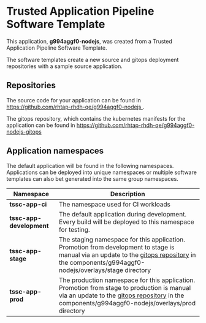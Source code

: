 # Trusted Application Pipeline Software Template

This application, **g994aggf0-nodejs**, was created from a Trusted Application Pipeline Software Template.

The software templates create a new source and gitops deployment repositories with a sample source application. 

## Repositories

The source code for your application can be found in [https://github.com/rhtap-rhdh-qe/g994aggf0-nodejs ](https://github.com/rhtap-rhdh-qe/g994aggf0-nodejs ).
 
The gitops repository, which contains the kubernetes manifests for the application can be found in 
[https://github.com/rhtap-rhdh-qe/g994aggf0-nodejs-gitops ](https://github.com/rhtap-rhdh-qe/g994aggf0-nodejs-gitops ) 

## Application namespaces 

The default application will be found in the following namespaces. Applications can be deployed into unique namespaces or multiple software templates can also bet generated into the same group namespaces.  

|  Namespace   |  Description   |  
| -------- | -------- |
| **tssc-app-ci** | The namespace used for CI workloads |
| **tssc-app-development** | The default application during development. Every build will be deployed to this namespace for testing. |
| **tssc-app-stage** | The staging namespace for this application. Promotion from development to stage is manual via an update to the [gitops repository](https://github.com/rhtap-rhdh-qe/g994aggf0-nodejs-gitops ) in the components/g994aggf0-nodejs/overlays/stage directory |
| **tssc-app-prod** | The production namespace for this application. Promotion from stage to production is manual via an update to the [gitops repository](https://github.com/rhtap-rhdh-qe/g994aggf0-nodejs-gitops ) in the components/g994aggf0-nodejs/overlays/prod directory |